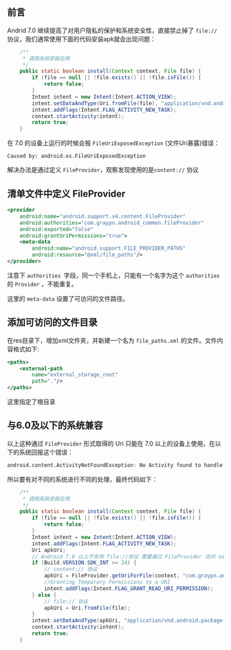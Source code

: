 ## 前言

Andrid 7.0 继续提高了对用户隐私的保护和系统安全性，直接禁止掉了 `file://` 协议，我们通常使用下面的代码安装apk就会出现问题：

```java
    /**
     * 调用系统安装应用
     */
    public static boolean install(Context context, File file) {
        if (file == null || !file.exists() || !file.isFile()) {
            return false;
        }
        Intent intent = new Intent(Intent.ACTION_VIEW);
        intent.setDataAndType(Uri.fromFile(file), "application/vnd.android.package-archive");
        intent.addFlags(Intent.FLAG_ACTIVITY_NEW_TASK);
        context.startActivity(intent);
        return true;
    }
```

在 7.0 的设备上运行的时候会报 `FileUriExposedException` (文件Uri暴露)错误：

```
Caused by: android.os.FileUriExposedException
```

解决办法是通过定义 `FileProvider`，观察发现使用的是`content://` 协议

## 清单文件中定义 FileProvider

```xml
<provider
    android:name="android.support.v4.content.FileProvider"
    android:authorities="com.graypn.android_common.fileProvider"
    android:exported="false"
    android:grantUriPermissions="true">
    <meta-data
        android:name="android.support.FILE_PROVIDER_PATHS"
        android:resource="@xml/file_paths"/>
</provider>
```

注意下 `authorities `字段，同一个手机上，只能有一个名字为这个 `authorities` 的 `Provider` ，不能重复。

这里的 `meta-data` 设置了可访问的文件路径。

## 添加可访问的文件目录

在res目录下，增加xml文件夹，并新建一个名为 `file_paths.xml` 的文件。文件内容格式如下:

```xml
<paths>
    <external-path
        name="external_storage_root"
        path="."/>
</paths>
```

这里指定了根目录

## 与6.0及以下的系统兼容

以上这种通过 `FileProvider` 形式取得的 Uri 只能在 7.0 以上的设备上使用，在以下的系统回报这个错误：

```verilog
android.content.ActivityNotFoundException: No Activity found to handle Intent { act=android.intent.action.VIEW dat=content://com.graypn.android_common.fileProvider/external_storage_root/szssmartparty.apk typ=application/vnd.android.package-archive flg=0x1 }
```

 所以要有对不同的系统进行不同的处理，最终代码如下：

```java
    /**
     * 调用系统安装应用
     */
    public static boolean install(Context context, File file) {
        if (file == null || !file.exists() || !file.isFile()) {
            return false;
        }
        Intent intent = new Intent(Intent.ACTION_VIEW);
        intent.addFlags(Intent.FLAG_ACTIVITY_NEW_TASK);
        Uri apkUri;
        // Android 7.0 以上不支持 file://协议 需要通过 FileProvider 访问 sd卡 下面的文件，所以 Uri 需要通过 FileProvider 构造，协议为 content://
        if (Build.VERSION.SDK_INT >= 24) {
            // content:// 协议
            apkUri = FileProvider.getUriForFile(context, "com.graypn.android_common.fileProvider", file);
            //Granting Temporary Permissions to a URI
            intent.addFlags(Intent.FLAG_GRANT_READ_URI_PERMISSION);
        } else {
            // file:// 协议
            apkUri = Uri.fromFile(file);
        }
        intent.setDataAndType(apkUri, "application/vnd.android.package-archive");
        context.startActivity(intent);
        return true;
    }
```